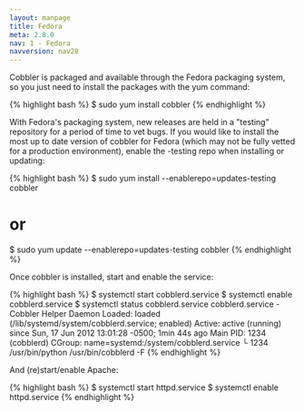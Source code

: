 ```yaml
---
layout: manpage
title: Fedora
meta: 2.8.0
nav: 1 - Fedora
navversion: nav28
---
```


Cobbler is packaged and available through the Fedora packaging system, so you just need to install the packages with the
yum command:

{% highlight bash %}
$ sudo yum install cobbler
{% endhighlight %}

With Fedora's packaging system, new releases are held in a "testing" repository for a period of time to vet bugs. If you
would like to install the most up to date version of cobbler for Fedora (which may not be fully vetted for a production
environment), enable the -testing repo when installing or updating:

{% highlight bash %}
$ sudo yum install --enablerepo=updates-testing cobbler
# or
$ sudo yum update --enablerepo=updates-testing cobbler
{% endhighlight %}

Once cobbler is installed, start and enable the service:

{% highlight bash %}
$ systemctl start cobblerd.service
$ systemctl enable cobblerd.service
$ systemctl status cobblerd.service
cobblerd.service - Cobbler Helper Daemon
	  Loaded: loaded (/lib/systemd/system/cobblerd.service; enabled)
	  Active: active (running) since Sun, 17 Jun 2012 13:01:28 -0500; 1min 44s ago
	Main PID: 1234 (cobblerd)
	  CGroup: name=systemd:/system/cobblerd.service
		  └ 1234 /usr/bin/python /usr/bin/cobblerd -F
{% endhighlight %}

And (re)start/enable Apache:

{% highlight bash %}
$ systemctl start httpd.service
$ systemctl enable httpd.service
{% endhighlight %}


